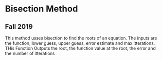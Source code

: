 # Bisection Method
## Fall 2019
This method usses bisection to find the roots of an equation.
The inputs are the function, lower guess, upper guess, error estimate and max itterations.
THis Function Outputs the root, the function value at the root, the error and the number of itterations
